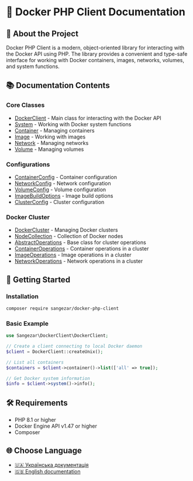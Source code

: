 # 🐳 Docker PHP Client Documentation

## 📖 About the Project

Docker PHP Client is a modern, object-oriented library for interacting with the Docker API using PHP. The library provides a convenient and type-safe interface for working with Docker containers, images, networks, volumes, and system functions.

## 📚 Documentation Contents

### Core Classes

- [DockerClient](DockerClient.md) - Main class for interacting with the Docker API
- [System](System.md) - Working with Docker system functions
- [Container](Container.md) - Managing containers
- [Image](Image.md) - Working with images
- [Network](Network.md) - Managing networks
- [Volume](Volume.md) - Managing volumes

### Configurations

- [ContainerConfig](ContainerConfig.md) - Container configuration
- [NetworkConfig](NetworkConfig.md) - Network configuration
- [VolumeConfig](VolumeConfig.md) - Volume configuration
- [ImageBuildOptions](ImageBuildOptions.md) - Image build options
- [ClusterConfig](ClusterConfig.md) - Cluster configuration

### Docker Cluster

- [DockerCluster](DockerCluster.md) - Managing Docker clusters
- [NodeCollection](NodeCollection.md) - Collection of Docker nodes
- [AbstractOperations](AbstractOperations.md) - Base class for cluster operations
- [ContainerOperations](ContainerOperations.md) - Container operations in a cluster
- [ImageOperations](ImageOperations.md) - Image operations in a cluster
- [NetworkOperations](NetworkOperations.md) - Network operations in a cluster

## 🚀 Getting Started

### Installation

```bash
composer require sangezar/docker-php-client
```

### Basic Example

```php
use Sangezar\DockerClient\DockerClient;

// Create a client connecting to local Docker daemon
$client = DockerClient::createUnix();

// List all containers
$containers = $client->container()->list(['all' => true]);

// Get Docker system information
$info = $client->system()->info();
```

## 🛠️ Requirements

- PHP 8.1 or higher
- Docker Engine API v1.47 or higher
- Composer

## 🌐 Choose Language

- [🇺🇦 Українська документація](../ua/index.md)
- [🇬🇧 English documentation](index.md) 